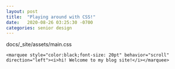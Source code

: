```yaml
---
layout: post
title:  "Playing around with CSS!"
date:   2020-08-26 03:25:30 -0700
categories: senior design
---
```


<html>
<head>
    <link rel="stylesheet" href="docs/_site/assets/main.css">
    docs/_site/assets/main.css
        <title>Introduction to HTML </title>

</head>
<body>
    
    <marquee style="color:black;font-size: 20pt" behavior="scroll" direction="left"><i>hi! Welcome to my blog site!</i></marquee>

</body>
</html>